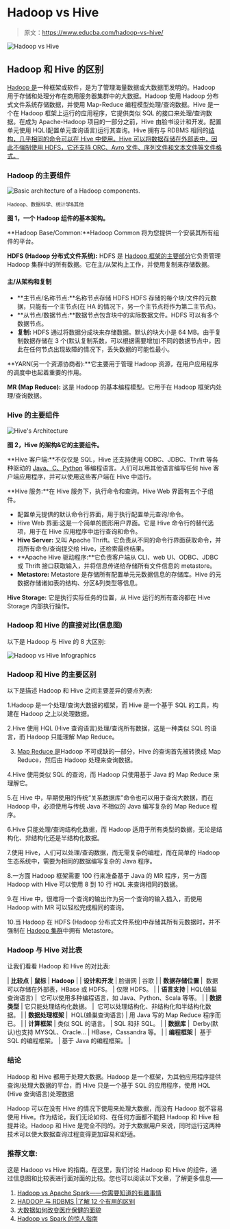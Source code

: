 # Hadoop vs Hive

> 原文：<https://www.educba.com/hadoop-vs-hive/>

![Hadoop vs Hive](img/5c9156a5dfddd087a26b45911178502d.png)



## Hadoop 和 Hive 的区别

[Hadoop 是](https://www.educba.com/what-is-hadoop/)一种框架或软件，是为了管理海量数据或大数据而发明的。Hadoop 用于存储和处理分布在商用服务器集群中的大数据。Hadoop 使用 Hadoop 分布式文件系统存储数据，并使用 Map-Reduce 编程模型处理/查询数据。Hive 是一个在 Hadoop 框架上运行的应用程序，它提供类似 SQL 的接口来处理/查询数据。在成为 Apache-Hadoop 项目的一部分之前，Hive 由脸书设计和开发。配置单元使用 HQL(配置单元查询语言)运行其查询。Hive 拥有与 RDBMS 相同的[结构，几乎相同的命令可以在 Hive 中使用。Hive 可以将数据存储在外部表中，因此不强制使用 HDFS，它还支持 ORC、Avro 文件、序列文件和文本文件等文件格式。](https://www.educba.com/what-is-rdbms/)

### Hadoop 的主要组件

![Basic architecture of a Hadoop components.](img/869de689e4f58fa8666f827bd9dbfff3.png)



<small>Hadoop、数据科学、统计学&其他</small>

**图 1，一个 Hadoop 组件的基本架构。**

**Hadoop Base/Common:**Hadoop Common 将为您提供一个安装其所有组件的平台。

**HDFS (Hadoop 分布式文件系统):** HDFS 是 [Hadoop 框架的主要部分](https://www.educba.com/hadoop-framework/)它负责管理 Hadoop 集群中的所有数据。它在主/从架构上工作，并使用复制来存储数据。

#### 主/从架构和复制

*   **主节点/名称节点:**名称节点存储 HDFS HDFS 存储的每个块/文件的元数据，只能有一个主节点(在 HA 的情况下，另一个主节点将作为第二主节点)。
*   **从节点/数据节点:**数据节点包含块中的实际数据文件。HDFS 可以有多个数据节点。
*   **复制:** HDFS 通过将数据分成块来存储数据。默认的块大小是 64 MB。由于复制数据存储在 3 个(默认复制系数，可以根据需要增加)不同的数据节点中，因此在任何节点出现故障的情况下，丢失数据的可能性最小。

**YARN(另一个资源协商者):**它主要用于管理 Hadoop 资源，在用户应用程序的调度中也起着重要的作用。

**MR (Map Reduce):** 这是 Hadoop 的基本编程模型。它用于在 Hadoop 框架内处理/查询数据。

### Hive 的主要组件

![Hive's Architecture](img/9d43070bf5e8af5527e129fc11a7032d.png)



**图 2，Hive 的架构&它的主要组件。**

**Hive 客户端:**不仅仅是 SQL，Hive 还支持使用 ODBC、JDBC、Thrift 等各种驱动的 [Java、C、Python](https://www.educba.com/web-programming-languages/) 等编程语言。人们可以用其他语言编写任何 hive 客户端应用程序，并可以使用这些客户端在 Hive 中运行。

**Hive 服务:**在 Hive 服务下，执行命令和查询。Hive Web 界面有五个子组件。

*   配置单元提供的默认命令行界面，用于执行配置单元查询/命令。
*   Hive Web 界面:这是一个简单的图形用户界面。它是 Hive 命令行的替代选项，用于在 Hive 应用程序中运行查询和命令。
*   **Hive Server:** 又叫 Apache Thrift。它负责从不同的命令行界面获取命令，并将所有命令/查询提交给 Hive，还检索最终结果。
*   **Apache Hive 驱动程序:**它负责客户端从 CLI、web UI、ODBC、JDBC 或 Thrift 接口获取输入，并将信息传递给存储所有文件信息的 metastore。
*   **Metastore:** Metastore 是存储所有配置单元元数据信息的存储库。Hive 的元数据存储诸如表的结构、分区&列类型等信息。

**Hive Storage:** 它是执行实际任务的位置，从 Hive 运行的所有查询都在 Hive Storage 内部执行操作。

### Hadoop 和 Hive 的直接对比(信息图)

以下是 Hadoop 与 Hive 的 8 大区别:

![ Hadoop vs Hive Infographics](img/83c274577ec74458b9f37524f4e1509c.png)



### Hadoop 和 Hive 的主要区别

以下是描述 Hadoop 和 Hive 之间主要差异的要点列表:

1.Hadoop 是一个处理/查询大数据的框架，而 Hive 是一个基于 SQL 的工具，构建在 Hadoop 之上以处理数据。

2.Hive 使用 HQL (Hive 查询语言)处理/查询所有数据，这是一种类似 SQL 的语言，而 Hadoop 只能理解 Map Reduce。

3. [Map Reduce 是](https://www.educba.com/what-is-mapreduce-in-hadoop/)Hadoop 不可或缺的一部分，Hive 的查询首先被转换成 Map Reduce，然后由 Hadoop 处理来查询数据。

4.Hive 使用类似 SQL 的查询，而 Hadoop 只使用基于 Java 的 Map Reduce 来理解它。

5.在 Hive 中，早期使用的传统“关系数据库”命令也可以用于查询大数据，而在 Hadoop 中，必须使用与传统 Java 不相似的 Java 编写复杂的 Map Reduce 程序。

6.Hive 只能处理/查询结构化数据，而 Hadoop 适用于所有类型的数据，无论是结构化、非结构化还是半结构化数据。

7.使用 Hive，人们可以处理/查询数据，而无需复杂的编程，而在简单的 Hadoop 生态系统中，需要为相同的数据编写复杂的 Java 程序。

8.一方面 Hadoop 框架需要 100 行来准备基于 Java 的 MR 程序，另一方面 Hadoop with Hive 可以使用 8 到 10 行 HQL 来查询相同的数据。

9.在 Hive 中，很难将一个查询的输出作为另一个查询的输入插入，而使用 Hadoop with MR 可以轻松完成相同的查询。

10.当 Hadoop 在 HDFS (Hadoop 分布式文件系统)中存储其所有元数据时，并不强制在 [Hadoop 集群](https://www.educba.com/what-is-hadoop-cluster/)中拥有 Metastore。

### Hadoop 与 Hive 对比表

让我们看看 Hadoop 和 Hive 的对比表:

| **比较点** | **鼠标** | **Hadoop** |
| **设计和开发** | 脸谱网 | 谷歌 |
| **数据存储位置** |  数据可以存储在外部表，HBase 或 HDFS。 | 仅限 HDFS。 |
| **语言支持** | HQL(蜂巢查询语言) |  它可以使用多种编程语言，如 Java、Python、Scala 等等。 |
| **数据类型** | 它只能处理结构化数据。 |  它可以处理结构化、非结构化和半结构化数据。 |
| **数据处理框架** |  HQL(蜂巢查询语言) | 用 Java 写的 Map Reduce 程序而已。 |
| **计算框架** | 类似 SQL 的语言。 | SQL 和非 SQL。 |
| **数据库** |  Derby(默认)也支持 MYSQL、Oracle… | HBase，Cassandra 等。 |
| **编程框架** |  基于 SQL 的编程框架。 | 基于 Java 的编程框架。 |

### 结论

Hadoop 和 Hive 都用于处理大数据。Hadoop 是一个框架，为其他应用程序提供查询/处理大数据的平台，而 Hive 只是一个基于 SQL 的应用程序，使用 HQL (Hive 查询语言)处理数据

Hadoop 可以在没有 Hive 的情况下使用来处理大数据，而没有 Hadoop 就不容易使用 Hive。作为结论，我们无论如何、在任何方面都不能把 Hadoop 和 Hive 相提并论。Hadoop 和 Hive 是完全不同的。对于大数据用户来说，同时运行这两种技术可以使大数据查询过程变得更加容易和舒适。

### 推荐文章:

这是 Hadoop vs Hive 的指南。在这里，我们讨论 Hadoop 和 Hive 的组件，通过信息图和比较表进行面对面的比较。您也可以阅读以下文章，了解更多信息——

1.  [Hadoop vs Apache Spark——你需要知道的有趣事情](https://www.educba.com/hadoop-vs-apache-spark/)
2.  [HADOOP 与 RDBMS |了解 12 个有用的区别](https://www.educba.com/hadoop-vs-rdbms/)
3.  [大数据如何改变医疗保健的面貌](https://www.educba.com/healthcare-facilities/)
4.  [Hadoop vs Spark 的惊人指南](https://www.educba.com/hadoop-vs-spark/)





